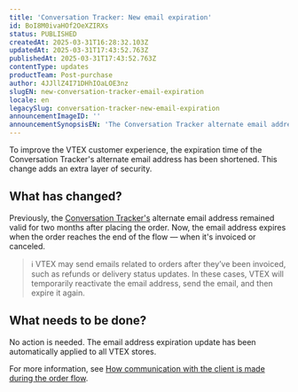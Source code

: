 ```yaml
---
title: 'Conversation Tracker: New email expiration'
id: BoI8M0ivaHOf2OeXZIRXs
status: PUBLISHED
createdAt: 2025-03-31T16:28:32.103Z
updatedAt: 2025-03-31T17:43:52.763Z
publishedAt: 2025-03-31T17:43:52.763Z
contentType: updates
productTeam: Post-purchase
author: 4JJllZ4I71DHhIOaLOE3nz
slugEN: new-conversation-tracker-email-expiration
locale: en
legacySlug: conversation-tracker-new-email-expiration
announcementImageID: ''
announcementSynopsisEN: 'The Conversation Tracker alternate email address now expires when the order flow ends.'
---
```


To improve the VTEX customer experience, the expiration time of the Conversation Tracker's alternate email address has been shortened. This change adds an extra layer of security.

## What has changed?
Previously, the [Conversation Tracker's](https://help.vtex.com/en/tutorial/understanding-the-conversation-tracker--tutorials_195) alternate email address remained valid for two months after placing the order. Now, the email address expires when the order reaches the end of the flow — when it's invoiced or canceled.

> ℹ️ VTEX may send emails related to orders after they’ve been invoiced, such as refunds or delivery status updates. In these cases, VTEX will temporarily reactivate the email address, send the email, and then expire it again.

## What needs to be done?
No action is needed. The email address expiration update has been automatically applied to all VTEX stores.

For more information, see [How communication with the client is made during the order flow](https://help.vtex.com/en/tutorial/understanding-the-conversation-tracker--tutorials_195).

